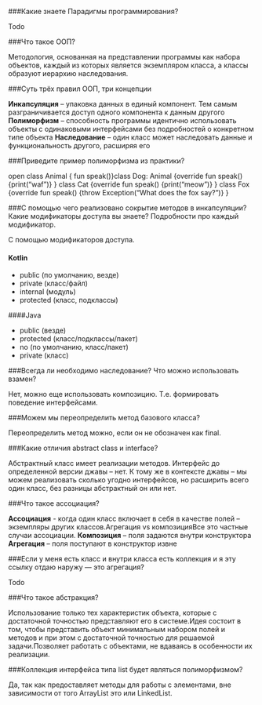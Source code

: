 ###Какие знаете Парадигмы программирования?

Todo

###Что такое ООП?

Методология, основанная на представлении программы как набора объектов, каждый из которых является экземпляром класса, а классы образуют иерархию наследования.

###Суть трёх правил ООП, три концепции

**Инкапсуляция** – упаковка данных в единый компонент. Тем самым разграничивается доступ одного компонента к данным другого
**Полиморфизм** – способность программы идентично использовать объекты с одинаковыми интерфейсами без подробностей о конкретном типе объекта
**Наследование** – один класс может наследовать данные и функциональность другого, расширяя его

###Приведите пример полиморфизма из практики?

open class Animal { fun speak()}class Dog: Animal {override fun speak() {print(“waf”)} } class Cat {override fun speak() {print(“meow”)} } class Fox {override fun speak() {throw Exception(“What does the fox say?”)} } 

###С помощью чего реализовано сокрытие методов в инкапсуляции? Какие модификаторы доступа вы знаете? Подробности про каждый модификатор.

С помощью модификаторов доступа. 
#### Kotlin
* public (по умолчанию, везде)
* private (класс/файл)
* internal (модуль)
* protected (класс, подклассы)

####Java 

* public (везде)
* protected (класс/подклассы/пакет)
* no (по умолчанию, класс/пакет)
* private (класс)

###Всегда ли необходимо наследование? Что можно использовать взамен? 

Нет, можно еще использовать композицию. Т.е. формировать поведение интерфейсами.

###Можем мы переопределить метод базового класса?

Переопределить метод можно, если он не обозначен как final.

###Какие отличия abstract class и interface?

Абстрактный класс имеет реализации методов. Интерфейс до определенной версии джавы – нет. К тому же в контексте джавы – мы можем реализовать сколько угодно интерфейсов, но расширить всего один класс, без разницы абстрактный он или нет.

###Что такое ассоциация?

**Ассоциация** - когда один класс включает в себя в качестве полей – экземпляры других классов.Агрегация vs композицияВсе это частные случаи ассоциации.
**Композиция** – поля задаются внутри конструктора
**Агрегация** – поля поступают в конструктор извне

###Если у меня есть класс и внутри класса есть коллекция и я эту ссылку отдаю наружу — это агрегация? 

Todo

###Что такое абстракция?

Использование только тех характеристик объекта, которые с достаточной точностью представляют его в системе.Идея состоит в том, чтобы представить объект минимальным набором полей и методов и при этом с достаточной точностью для решаемой задачи.Позволяет работать с объектами, не вдаваясь в особенности их реализации.

###Коллекция интерфейса типа list будет являться полиморфизмом?

Да, так как предоставляет методы для работы с элементами, вне зависимости от того ArrayList это или LinkedList.